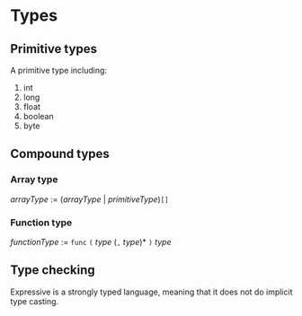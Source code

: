 # Types

## Primitive types

A primitive type including:

1. int
1. long
1. float
1. boolean
1. byte

## Compound types

### Array type

_arrayType_ := (_arrayType_ | _primitiveType_)`[]`

### Function type

_functionType_ := `func` `(` _type_ (`,` _type_)* `)` _type_

## Type checking

Expressive is a strongly typed language, meaning that it does not do implicit type casting.